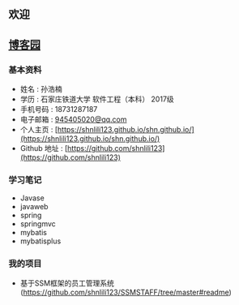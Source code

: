 ## 欢迎

## [博客园](https://www.cnblogs.com/)

### 基本资料

* 姓名 : 孙浩楠
* 学历 : 石家庄铁道大学  软件工程（本科）  2017级  
* 手机号码 : 18731287187  
* 电子邮箱 : 945405020@qq.com
* 个人主页 : [https://shnlili123.github.io/shn.github.io/](https://shnlili123.github.io/shn.github.io/)
* Github 地址 : [https://github.com/shnlili123](https://github.com/shnlili123)


### 学习笔记
* Javase
* javaweb
* spring
* springmvc
* mybatis
* mybatisplus

### 我的项目

* 基于SSM框架的员工管理系统(https://github.com/shnlili123/SSMSTAFF/tree/master#readme)
